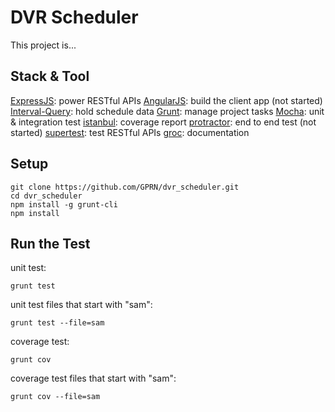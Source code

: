 # DVR Scheduler

This project is...

## Stack & Tool

[ExpressJS](http://expressjs.com/): power RESTful APIs
[AngularJS](https://angularjs.org/): build the client app (not started)
[Interval-Query](https://github.com/toberndo/interval-query): hold schedule data
[Grunt](http://gruntjs.com/): manage project tasks
[Mocha](http://visionmedia.github.io/mocha/): unit & integration test
[istanbul](http://gotwarlost.github.io/istanbul/): coverage report
[protractor](https://github.com/angular/protractor): end to end test (not started)
[supertest](https://github.com/visionmedia/supertest): test RESTful APIs
[groc](https://github.com/nevir/groc): documentation

## Setup
```
git clone https://github.com/GPRN/dvr_scheduler.git
cd dvr_scheduler
npm install -g grunt-cli
npm install
```

## Run the Test

unit test:
```
grunt test
```
unit test files that start with "sam":
```
grunt test --file=sam
```

coverage test:
```
grunt cov
```
coverage test files that start with "sam":
```
grunt cov --file=sam
```
